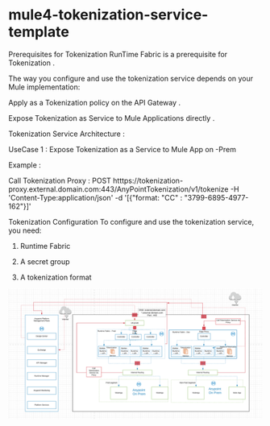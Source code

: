 # mule4-tokenization-service-template

Prerequisites for Tokenization 
RunTime Fabric is a prerequisite for Tokenization . 

The way you configure and use the tokenization service depends on your Mule implementation:

Apply as a Tokenization policy on the API Gateway .

Expose Tokenization as Service to Mule Applications directly .

Tokenization Service Architecture :


UseCase 1 : Expose Tokenization as a Service to Mule App on -Prem 



Example :

Call Tokenization Proxy : POST htttps://tokenization-proxy.external.domain.com:443/AnyPointTokenization/v1/tokenize -H 'Content-Type:application/json' -d '[{"format: "CC" : "3799-6895-4977-162"}]' 











Tokenization Configuration 
To configure and use the tokenization service, you need:

 1. Runtime Fabric 

 2. A secret group 

 3. A tokenization format

![Domains](img/image2.png)
